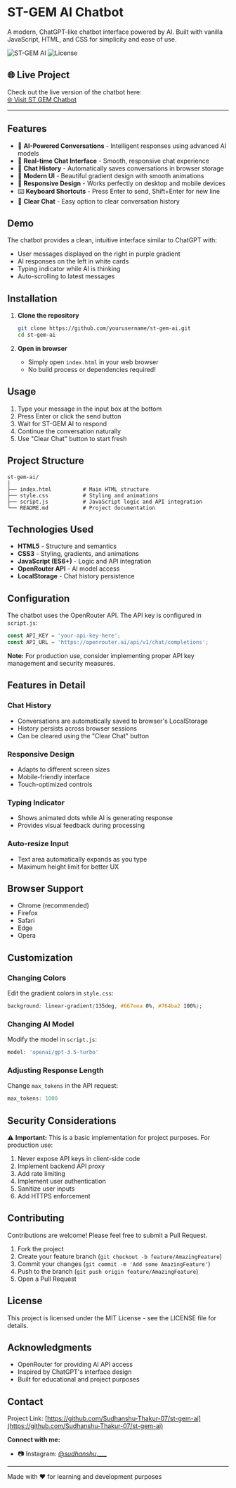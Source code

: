 # ST-GEM AI Chatbot

A modern, ChatGPT-like chatbot interface powered by AI. Built with vanilla JavaScript, HTML, and CSS for simplicity and ease of use.

![ST-GEM AI](https://img.shields.io/badge/ST--GEM-AI-blue)
![License](https://img.shields.io/badge/license-MIT-green)

## 🌐 Live Project

Check out the live version of the chatbot here:  
[🌐 Visit ST GEM Chatbot](https://st-gem-chatbot.netlify.app)

---

## Features

- 🤖 **AI-Powered Conversations** - Intelligent responses using advanced AI models
- 💬 **Real-time Chat Interface** - Smooth, responsive chat experience
- 💾 **Chat History** - Automatically saves conversations in browser storage
- 🎨 **Modern UI** - Beautiful gradient design with smooth animations
- 📱 **Responsive Design** - Works perfectly on desktop and mobile devices
- ⌨️ **Keyboard Shortcuts** - Press Enter to send, Shift+Enter for new line
- 🧹 **Clear Chat** - Easy option to clear conversation history

## Demo

The chatbot provides a clean, intuitive interface similar to ChatGPT with:
- User messages displayed on the right in purple gradient
- AI responses on the left in white cards
- Typing indicator while AI is thinking
- Auto-scrolling to latest messages

## Installation

1. **Clone the repository**
   ```bash
   git clone https://github.com/yourusername/st-gem-ai.git
   cd st-gem-ai
   ```

2. **Open in browser**
   - Simply open `index.html` in your web browser
   - No build process or dependencies required!

## Usage

1. Type your message in the input box at the bottom
2. Press Enter or click the send button
3. Wait for ST-GEM AI to respond
4. Continue the conversation naturally
5. Use "Clear Chat" button to start fresh

## Project Structure

```
st-gem-ai/
│
├── index.html          # Main HTML structure
├── style.css           # Styling and animations
├── script.js           # JavaScript logic and API integration
└── README.md           # Project documentation
```

## Technologies Used

- **HTML5** - Structure and semantics
- **CSS3** - Styling, gradients, and animations
- **JavaScript (ES6+)** - Logic and API integration
- **OpenRouter API** - AI model access
- **LocalStorage** - Chat history persistence

## Configuration

The chatbot uses the OpenRouter API. The API key is configured in `script.js`:

```javascript
const API_KEY = 'your-api-key-here';
const API_URL = 'https://openrouter.ai/api/v1/chat/completions';
```

**Note:** For production use, consider implementing proper API key management and security measures.

## Features in Detail

### Chat History
- Conversations are automatically saved to browser's LocalStorage
- History persists across browser sessions
- Can be cleared using the "Clear Chat" button

### Responsive Design
- Adapts to different screen sizes
- Mobile-friendly interface
- Touch-optimized controls

### Typing Indicator
- Shows animated dots while AI is generating response
- Provides visual feedback during processing

### Auto-resize Input
- Text area automatically expands as you type
- Maximum height limit for better UX

## Browser Support

- Chrome (recommended)
- Firefox
- Safari
- Edge
- Opera

## Customization

### Changing Colors
Edit the gradient colors in `style.css`:
```css
background: linear-gradient(135deg, #667eea 0%, #764ba2 100%);
```

### Changing AI Model
Modify the model in `script.js`:
```javascript
model: 'openai/gpt-3.5-turbo'
```

### Adjusting Response Length
Change `max_tokens` in the API request:
```javascript
max_tokens: 1000
```

## Security Considerations

⚠️ **Important:** This is a basic implementation for project purposes. For production use:

1. Never expose API keys in client-side code
2. Implement backend API proxy
3. Add rate limiting
4. Implement user authentication
5. Sanitize user inputs
6. Add HTTPS enforcement

## Contributing

Contributions are welcome! Please feel free to submit a Pull Request.

1. Fork the project
2. Create your feature branch (`git checkout -b feature/AmazingFeature`)
3. Commit your changes (`git commit -m 'Add some AmazingFeature'`)
4. Push to the branch (`git push origin feature/AmazingFeature`)
5. Open a Pull Request

## License

This project is licensed under the MIT License - see the LICENSE file for details.

## Acknowledgments

- OpenRouter for providing AI API access
- Inspired by ChatGPT's interface design
- Built for educational and project purposes

## Contact

Project Link: [https://github.com/Sudhanshu-Thakur-07/st-gem-ai](https://github.com/Sudhanshu-Thakur-07/st-gem-ai)

**Connect with me:**
- 📷 Instagram: [@_sudhanshu_.___](https://instagram.com/_sudhanshu_.___)

---

Made with ❤️ for learning and development purposes
